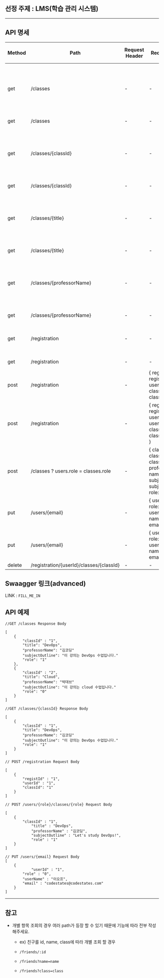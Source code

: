 ## 선정 주제 : LMS(학습 관리 시스템)  
---
## API 명세  
| Method | Path | Request Header | Request Body | Response Status Code | Response Body |  
| --- | --- | --- | --- | --- | --- |
| get | /classes | - | - | 200 ok | { classId: id, title: className, professorName: name, subjectOutline: subjectName, role: roleId } |   
| get | /classes | - | - | 400 bad request | - |  
| get | /classes/{classId} | - | - | 200 ok | { classId: id, title: className, professorName: name, subjectOutline: subjectName, role: roleId } |  
| get | /classes/{classId} | - | - | 400 bad request | - |  
| get | /classes/{title} | - | - | 200 ok | ( classId: id, title: className, professorName: name, subjectOutline: subjectName, role: roleId } |  
| get | /classes/{title} | - | - | 400 bad request | - |  
| get | /classes/{professorName} | - | - | 200 ok | ( classId: id, title: className, professorName: name, subjectOutline: subjectName, role: roleId } |  
| get | /classes/{professorName} | - | - | 400 bad request | - |   
| get | /registration | - | -| 200 ok | { registId: registration.id, userId: users.id, classId: classes.id }
| get | /registration | - | -| 400 bad request | - |
| post | /registration | - | { registId: registration.id, userId: users.id, classId: classes.id } | 201 created | - |   
| post | /registration | - | { registId: registration.id, userId: users.userId, classId: classes.classId } | 400 bad request | - |  
| post | /classes ? users.role = classes.role | - | { classId: classid, title: className, professorName: name, subjectOutline: subjectName, role: roleId} | 201 created |-|  
| put | /users/{email} | - | { userId: id, role: roleid, userName: name, email: emailName } | 201 created | - |   
| put | /users/{email} | - | { userId: id, role: roleid, userName: name, email: emailName } | 400 bad request | - |      
| delete | /registration/{userId}/classes/{classId} | - | - | 200 ok | - |     

## Swaagger 링크(advanced)  
LINK : `FILL_ME_IN`  

## API 예제

```
//GET /classes Response Body

[
	{
		"classId" : "1",
		"title": "DevOps",
		"professorName": "김코딩"
		"subjectOutline": "이 강의는 DevOps 수업입니다."
		"role": "1"
	},
	{
		"classId" : "2",
		"title": "Cloud",
		"professorName": "박데브"
		"subjectOutline": "이 강의는 cloud 수업입니다."
		"role": "0"
	}
]
```
```
//GET /classes/{classId} Response Body

[
	{
		"classId" : "1",
		"title": "DevOps",
		"professorName": "김코딩"
		"subjectOutline": "이 강의는 DevOps 수업입니다."
		"role": "1"
	}
]
```
```
// POST /registration Request Body

[
	{
		"registId" : "1",
		"userId" : "1",
		"classId": "1"
	}
]
```
```
// POST /users/{role}/classes/{role} Request Body

[
	{
		"classId" : "1",
    		"title" : "DevOps",
    		"professorName" : "김코딩",
    		"subjectOutline" : "Let's study DevOps!",
    		"role" : "1"
	}
]
```
```
// PUT /users/{email} Request Body
[
  	{
    		"userId" : "1",
		"role" : "0",
		"userName" : "이오프",
		"email" : "codestates@codestates.com"
	}
]
```
---

## 참고
- 개별 항목 조회의 경우 여러 path가 등장 할 수 있기 때문에 기능에 따라 전부 작성해주세요.
    - ex) 친구를 id, name, class에 따라 개별 조회 할 경우
        
    - `/friends/:id` 
    - `/friends?name=name`
    - `/friends?class=class`
